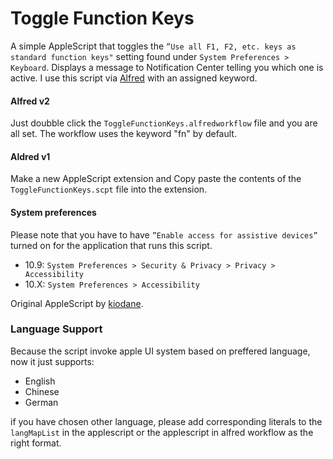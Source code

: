 # Toggle Function Keys

A simple AppleScript that toggles the `”Use all F1, F2, etc. keys as standard function keys"` setting found under `System Preferences > Keyboard`. Displays a message to Notification Center telling you which one is active. I use this script via [Alfred](http://www.alfredapp.com/) with an assigned keyword.

#### Alfred v2

Just doubble click the `ToggleFunctionKeys.alfredworkflow` file and you are all set. The workflow uses the keyword "fn" by default.

#### Aldred v1

Make a new AppleScript extension and Copy paste the contents of the `ToggleFunctionKeys.scpt` file into the extension.

#### System preferences

Please note that you have to have `”Enable access for assistive devices”` turned on for the application that runs this script.

* 10.9: `System Preferences > Security & Privacy > Privacy > Accessibility`
* 10.X: `System Preferences > Accessibility`

Original AppleScript by [kiodane](http://forums.macrumors.com/showpost.php?p=17106824&postcount=12).

### Language Support
Because the script invoke apple UI system based on preffered language, now it just supports: 

 * English
 * Chinese
 * German
  
if you have chosen other language, please add corresponding literals to the `langMapList` in the applescript or the applescript in alfred workflow as the right format.
